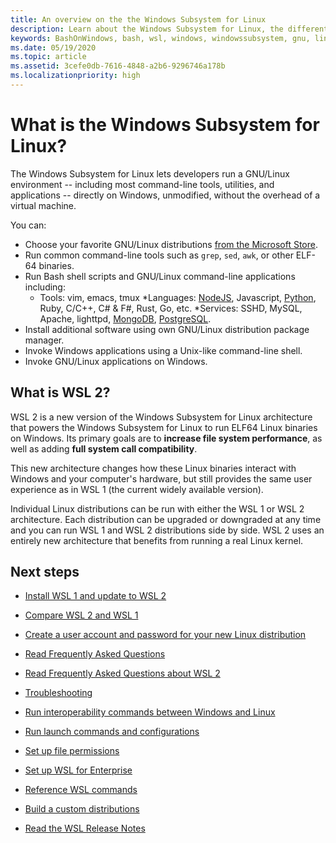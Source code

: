 ```yaml
---
title: An overview on the the Windows Subsystem for Linux
description: Learn about the Windows Subsystem for Linux, the different versions and ways you can use them.
keywords: BashOnWindows, bash, wsl, windows, windowssubsystem, gnu, linux
ms.date: 05/19/2020
ms.topic: article
ms.assetid: 3cefe0db-7616-4848-a2b6-9296746a178b
ms.localizationpriority: high
---
```


# What is the Windows Subsystem for Linux?

The Windows Subsystem for Linux lets developers run a GNU/Linux environment -- including most command-line tools, utilities, and applications -- directly on Windows, unmodified, without the overhead of a virtual machine.

You can:

* Choose your favorite GNU/Linux distributions [from the Microsoft Store](https://aka.ms/wslstore).
* Run common command-line tools such as `grep`, `sed`, `awk`, or other ELF-64 binaries.
* Run Bash shell scripts and GNU/Linux command-line applications including:  
    * Tools: vim, emacs, tmux
    *Languages: [NodeJS](https://docs.microsoft.com/windows/nodejs/setup-on-wsl2), Javascript, [Python](https://docs.microsoft.com/windows/python/web-frameworks), Ruby, C/C++, C# & F#, Rust, Go, etc.
    *Services: SSHD, MySQL, Apache, lighttpd, [MongoDB](https://docs.microsoft.com/windows/nodejs/databases), [PostgreSQL](https://docs.microsoft.com/windows/python/databases).
* Install additional software using own GNU/Linux distribution package manager.
* Invoke Windows applications using a Unix-like command-line shell.
* Invoke GNU/Linux applications on Windows.

## What is WSL 2?

WSL 2 is a new version of the Windows Subsystem for Linux architecture that powers the Windows Subsystem for Linux to run ELF64 Linux binaries on Windows. Its primary goals are to **increase file system performance**, as well as adding **full system call compatibility**.

This new architecture changes how these Linux binaries interact with Windows and your computer's hardware, but still provides the same user experience as in WSL 1 (the current widely available version).

Individual Linux distributions can be run with either the WSL 1 or WSL 2 architecture. Each distribution can be upgraded or downgraded at any time and you can run WSL 1 and WSL 2 distributions side by side. WSL 2 uses an entirely new architecture that benefits from running a real Linux kernel.

## Next steps

* [Install WSL 1 and update to WSL 2](./install-win10.md)

* [Compare WSL 2 and WSL 1](./compare-versions.md)

* [Create a user account and password for your new Linux distribution](./user-support.md)

* [Read Frequently Asked Questions](./faq.md)

* [Read Frequently Asked Questions about WSL 2](./wsl2-faq.md)

* [Troubleshooting](./troubleshooting.md)

* [Run interoperability commands between Windows and Linux](./interop.md)

* [Run launch commands and configurations](./wsl-config.md)

* [Set up file permissions](./file-permissions.md)

* [Set up WSL for Enterprise](./enterprise.md)

* [Reference WSL commands](./reference.md)

* [Build a custom distributions](./build-custom-distro.md)

* [Read the WSL Release Notes](./release-notes.md)
